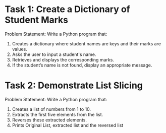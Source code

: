 # Task 1: Create a Dictionary of Student Marks

Problem Statement: Write a Python program that:
1.   Creates a dictionary where student names are keys and their marks are values.
2.   Asks the user to input a student's name.
3.   Retrieves and displays the corresponding marks.
4.   If the student’s name is not found, display an appropriate message.
# Task 2: Demonstrate List Slicing 
Problem Statement: Write a Python program that:
1.   Creates a list of numbers from 1 to 10.
2.   Extracts the first five elements from the list.
3.   Reverses these extracted elements.
4.   Prints Original List, extracted list and the reversed list 
